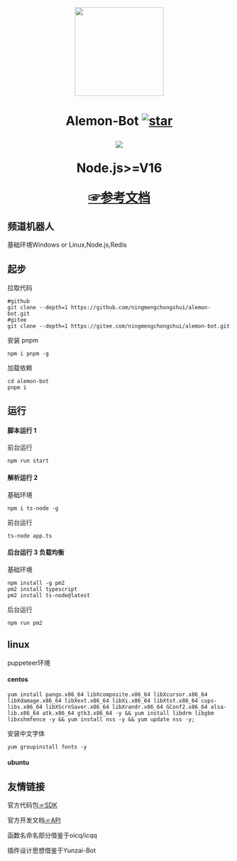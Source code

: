 
<p align="center">
  <a href="https://github.com/ningmengchongshui/alemon-bot">
    <img width="200" src="https://github.com/ningmengchongshui/alemon-bot/blob/main/src/assets/alemon.png">
  </a>
</p>
<h1 align="center">
 <span> Alemon-Bot</span> 
<a  href='https://github.com/ningmengchongshui/alemon-bot/stargazers'>
<img src='https://github.com/ningmengchongshui/alemon-bot/badge/star.svg'  alt='star'>

[![](https://profile-counter.glitch.me/alemon-bot/count.svg)](https://gitee.com/ningmengchongshui/alemon-bot)    

Node.js>=V16

[☞参考文档](./README_README.md) 
</img>
</a>
</h1>


## 频道机器人

基础环境Windows or Linux,Node.js,Redis

## 起步
拉取代码
```
#github
git clone --depth=1 https://github.com/ningmengchongshui/alemon-bot.git
#gitee
git clone --depth=1 https://gitee.com/ningmengchongshui/alemon-bot.git
```

安装 pnpm

```
npm i pnpm -g
```

加载依赖

```
cd alemon-bot
pnpm i
```

## 运行

#### 脚本运行 1

前台运行

```
npm run start
```

#### 解析运行 2

基础环境

```
npm i ts-node -g
```

前台运行

```
ts-node app.ts
```

#### 后台运行 3 负载均衡

基础环境

```
npm install -g pm2
pm2 install typescript
pm2 install ts-node@latest
```

后台运行

```
npm run pm2
```

## linux 
puppeteer环境
#### centos

```
yum install pango.x86_64 libXcomposite.x86_64 libXcursor.x86_64 libXdamage.x86_64 libXext.x86_64 libXi.x86_64 libXtst.x86_64 cups-libs.x86_64 libXScrnSaver.x86_64 libXrandr.x86_64 GConf2.x86_64 alsa-lib.x86_64 atk.x86_64 gtk3.x86_64 -y && yum install libdrm libgbm libxshmfence -y && yum install nss -y && yum update nss -y;
```

安装中文字体

```
yum groupinstall fonts -y
```

#### ubuntu

## 友情链接

官方代码包[☞SDK](https://github.com/tencent-connect/bot-node-sdk)

官方开发文档[☞API](https://bot.q.qq.com/wiki/develop/nodesdk/guild/guilds.html)

函数名命名部分借鉴于oicq/icqq

插件设计思想借鉴于Yunzai-Bot